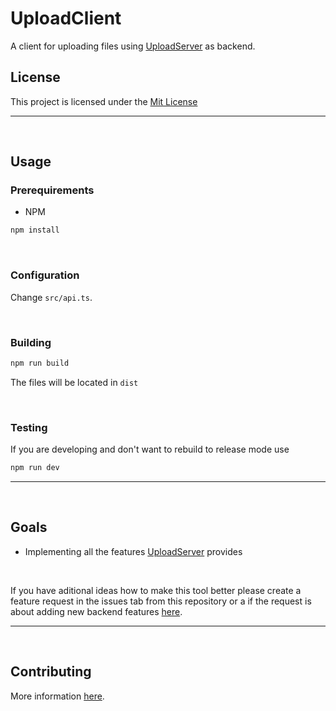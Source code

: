 # UploadClient

A client for uploading files using [UploadServer](https://github.com/KekOnTheWorld/uploadserver) as backend.

## License
This project is licensed under the [Mit License](https://mit-license.org/)

<hr>
<br>


## Usage

### Prerequirements

- NPM
```sh
npm install
```

<br>

### Configuration
Change `src/api.ts`.

<br>

### Building
```sh
npm run build
```

The files will be located in `dist`

<br>

### Testing
If you are developing and don't want to rebuild to release mode use
```sh
npm run dev
```
<hr>
<br>

## Goals

- Implementing all the features [UploadServer](https://github.com/KekOnTheWorld/uploadserver) provides

<br>

If you have aditional ideas how to make this tool better please create a feature request in the issues tab from this repository or a if the request is about adding new backend features [here](https://github.com/KekOnTheWorld/uploadserver).

<hr>
<br>

## Contributing
More information [here](https://github.com/KekOnTheWorld/uploadclient/blob/main/CONTRIBUTE.md).